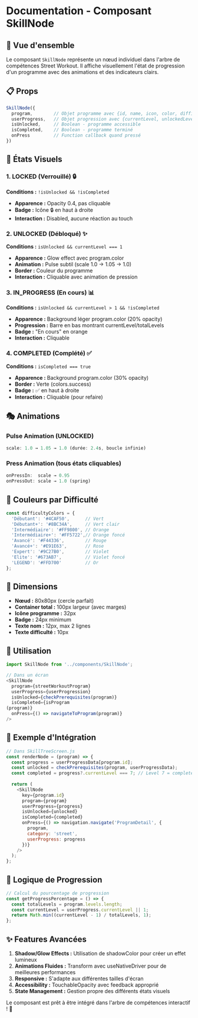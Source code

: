 # Documentation - Composant SkillNode

## 🎯 Vue d'ensemble

Le composant `SkillNode` représente un nœud individuel dans l'arbre de compétences Street Workout. Il affiche visuellement l'état de progression d'un programme avec des animations et des indicateurs clairs.

## 📋 Props

```javascript
SkillNode({
  program,        // Objet programme avec {id, name, icon, color, difficulty, levels}
  userProgress,   // Objet progression avec {currentLevel, unlockedLevels, completedLevels}
  isUnlocked,     // Boolean - programme accessible
  isCompleted,    // Boolean - programme terminé
  onPress         // Function callback quand pressé
})
```

## 🎨 États Visuels

### 1. LOCKED (Verrouillé) 🔒
**Conditions :** `!isUnlocked && !isCompleted`
- **Apparence :** Opacity 0.4, pas cliquable
- **Badge :** Icône 🔒 en haut à droite
- **Interaction :** Disabled, aucune réaction au touch

### 2. UNLOCKED (Débloqué) ✨
**Conditions :** `isUnlocked && currentLevel === 1`
- **Apparence :** Glow effect avec program.color
- **Animation :** Pulse subtil (scale 1.0 → 1.05 → 1.0)
- **Border :** Couleur du programme
- **Interaction :** Cliquable avec animation de pression

### 3. IN_PROGRESS (En cours) 📊
**Conditions :** `isUnlocked && currentLevel > 1 && !isCompleted`
- **Apparence :** Background léger program.color (20% opacity)
- **Progression :** Barre en bas montrant currentLevel/totalLevels
- **Badge :** "En cours" en orange
- **Interaction :** Cliquable

### 4. COMPLETED (Complété) ✅
**Conditions :** `isCompleted === true`
- **Apparence :** Background program.color (30% opacity)
- **Border :** Verte (colors.success)
- **Badge :** ✅ en haut à droite
- **Interaction :** Cliquable (pour refaire)

## 🎭 Animations

### Pulse Animation (UNLOCKED)
```javascript
scale: 1.0 → 1.05 → 1.0 (durée: 2.4s, boucle infinie)
```

### Press Animation (tous états cliquables)
```javascript
onPressIn:  scale → 0.95
onPressOut: scale → 1.0 (spring)
```

## 🎨 Couleurs par Difficulté

```javascript
const difficultyColors = {
  'Débutant': '#4CAF50',      // Vert
  'Débutant+': '#8BC34A',     // Vert clair
  'Intermédiaire': '#FF9800', // Orange
  'Intermédiaire+': '#FF5722',// Orange foncé
  'Avancé': '#F44336',        // Rouge
  'Avancé+': '#E91E63',       // Rose
  'Expert': '#9C27B0',        // Violet
  'Elite': '#673AB7',         // Violet foncé
  'LEGEND': '#FFD700'         // Or
};
```

## 📐 Dimensions

- **Nœud :** 80x80px (cercle parfait)
- **Container total :** 100px largeur (avec marges)
- **Icône programme :** 32px
- **Badge :** 24px minimum
- **Texte nom :** 12px, max 2 lignes
- **Texte difficulté :** 10px

## 🔧 Utilisation

```javascript
import SkillNode from '../components/SkillNode';

// Dans un écran
<SkillNode
  program={streetWorkoutProgram}
  userProgress={userProgression}
  isUnlocked={checkPrerequisites(program)}
  isCompleted={isProgram
(program)}
  onPress={() => navigateToProgram(program)}
/>
```

## 🚀 Exemple d'Intégration

```javascript
// Dans SkillTreeScreen.js
const renderNode = (program) => {
  const progress = userProgressData[program.id];
  const unlocked = checkPrerequisites(program, userProgressData);
  const completed = progress?.currentLevel === 7; // Level 7 = completed
  
  return (
    <SkillNode
      key={program.id}
      program={program}
      userProgress={progress}
      isUnlocked={unlocked}
      isCompleted={completed}
      onPress={() => navigation.navigate('ProgramDetail', { 
        program, 
        category: 'street',
        userProgress: progress 
      })}
    />
  );
};
```

## 🎯 Logique de Progression

```javascript
// Calcul du pourcentage de progression
const getProgressPercentage = () => {
  const totalLevels = program.levels.length;
  const currentLevel = userProgress.currentLevel || 1;
  return Math.min((currentLevel - 1) / totalLevels, 1);
};
```

## ✨ Features Avancées

1. **Shadow/Glow Effects :** Utilisation de shadowColor pour créer un effet lumineux
2. **Animations Fluides :** Transform avec useNativeDriver pour de meilleures performances
3. **Responsive :** S'adapte aux différentes tailles d'écran
4. **Accessibility :** TouchableOpacity avec feedback approprié
5. **State Management :** Gestion propre des différents états visuels

Le composant est prêt à être intégré dans l'arbre de compétences interactif ! 🚀
